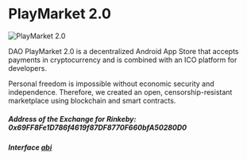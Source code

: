
# PlayMarket 2.0

![PlayMarket 2.0](https://github.com/CryptonStudio/PlayMarket-2.0-Contracts/blob/master/docs/pm_logo.png)

DAO PlayMarket 2.0 is a decentralized Android App Store that accepts payments in cryptocurrency and is combined with an ICO platform for developers.


Personal freedom is impossible without economic security and independence. Therefore, we created an open, censorship-resistant marketplace using blockchain and smart contracts.

##### Address of the Exchange for Rinkeby: 0x69FF8Fe1D786f4619f87DF8770F660bfA50280D0
##### Interface [abi](https://github.com/CryptonStudio/PlayMarket-2.0-Contracts/blob/master/contracts/Exchange/interface.json)

